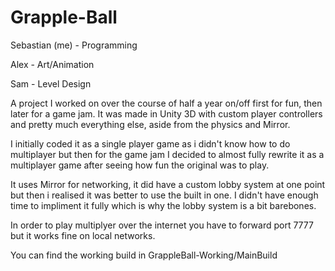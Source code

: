 # Grapple-Ball
Sebastian (me) - Programming

Alex - Art/Animation

Sam - Level Design

A project I worked on over the course of half a year on/off  first for fun, then later for a game jam. 
It was made in Unity 3D with custom player controllers and pretty much everything else, aside from the physics and Mirror.

I initially coded it as a single player game as i didn't know how to do multiplayer but then for the game jam I decided to almost fully rewrite it as a multiplayer game after seeing how fun the original was to play.

It uses Mirror for networking, it did have a custom lobby system at one point but then i realised it was better to use the built in one.
I didn't have enough time to impliment it fully which is why the lobby system is a bit barebones.

In order to play multiplyer over the internet you have to forward port 7777 but it works fine on local networks.

You can find the working build in GrappleBall-Working/MainBuild
